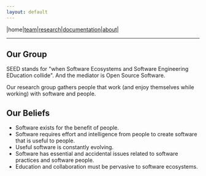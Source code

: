 ```yaml
---
layout: default
---
```


|home|[team](./team)|[research](./research)|[documentation](./docs)|[about](./about.md)|

* * *

## Our Group
 
SEED stands for "when Software Ecosystems and Software Engineering EDucation collide". 
And the mediator is Open Source Software.

Our research group gathers people that work (and enjoy themselves while working) with software and people.


## Our Beliefs

+ Software exists for the benefit of people.
+ Software requires effort and intelligence from people to create software that is useful to people. 
+ Useful software is constantly evolving. 
+ Software has essential and accidental issues related to software practices and software people.
+ Education and collaboration must be pervasive to software ecosystems.
